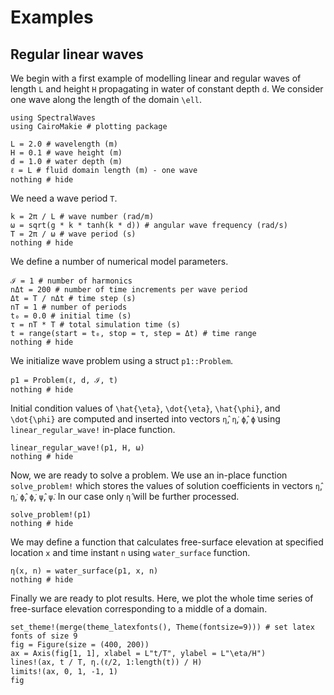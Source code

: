 # Examples

## Regular linear waves

We begin with a first example of modelling linear and regular waves of length ``L`` and height ``H`` propagating in water of constant depth ``d``. We consider one wave along the length of the domain ``\ell``. 

```@example 1
using SpectralWaves
using CairoMakie # plotting package

L = 2.0 # wavelength (m)
H = 0.1 # wave height (m)
d = 1.0 # water depth (m)
ℓ = L # fluid domain length (m) - one wave
nothing # hide
```

We need a wave period ``T``.

```@example 1
k = 2π / L # wave number (rad/m)
ω = sqrt(g * k * tanh(k * d)) # angular wave frequency (rad/s)
T = 2π / ω # wave period (s)
nothing # hide
```

We define a number of numerical model parameters.

```@example 1
ℐ = 1 # number of harmonics
nΔt = 200 # number of time increments per wave period
Δt = T / nΔt # time step (s)
nT = 1 # number of periods
t₀ = 0.0 # initial time (s)
τ = nT * T # total simulation time (s)
t = range(start = t₀, stop = τ, step = Δt) # time range
nothing # hide
```

We initialize wave problem using a struct `p1::Problem`.

```@example 1
p1 = Problem(ℓ, d, ℐ, t)
nothing # hide
```

Initial condition values of ``\hat{\eta}``, ``\dot{\eta}``, ``\hat{\phi}``, and ``\dot{\phi}`` are computed and inserted into vectors `η̂`, `η̇`, `ϕ̂`, `ϕ̇` using `linear_regular_wave!` in-place function.

```@example 1
linear_regular_wave!(p1, H, ω)
nothing # hide
```

Now, we are ready to solve a problem. We use an in-place function `solve_problem!` which stores the values of solution coefficients in vectors `η̂`, `η̇`, `ϕ̂`, `ϕ̇`, `ψ̂`, `ψ̇`. In our case only `η̂` will be further processed.

```@example 1
solve_problem!(p1)
nothing # hide
```

We may define a function that calculates free-surface elevation at specified location `x` and time instant `n` using `water_surface` function.

```@example 1
η(x, n) = water_surface(p1, x, n)
nothing # hide
```

Finally we are ready to plot results. Here, we plot the whole time series of free-surface elevation corresponding to a middle of a domain.

```@example 1
set_theme!(merge(theme_latexfonts(), Theme(fontsize=9))) # set latex fonts of size 9
fig = Figure(size = (400, 200)) 
ax = Axis(fig[1, 1], xlabel = L"t/T", ylabel = L"\eta/H")
lines!(ax, t / T, η.(ℓ/2, 1:length(t)) / H)
limits!(ax, 0, 1, -1, 1) 
fig
```
